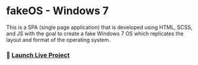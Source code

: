 # fakeOS - Windows 7

This is a SPA (single page application) that is developed using HTML, SCSS, and JS with the goal to create a fake Windows 7 OS which replicates the layout and format of the operating system.

### 🚀 [Launch Live Project](https://fakeos-windows7.netlify.app/)